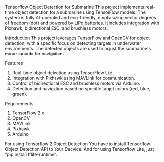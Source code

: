 Tensorflow Object Detection for Submarine
This project implements real-time object detection for a submarine using TensorFlow models. The system is fully AI-operated and eco-friendly, emphasizing vector degrees of freedom (dof) and powered by LiPo batteries. It includes integration with Pixhawk, bidirectional ESC, and brushless motors.

Introduction
This project leverages TensorFlow and OpenCV for object detection, with a specific focus on detecting targets in underwater environments. The detected objects are used to adjust the submarine's motor speeds for navigation.

Features
 1. Real-time object detection using TensorFlow Lite.
 2. Integration with Pixhawk using MAVLink for communication.
 3. Control of bidirectional ESC and brushless motors via Arduino.
 4. Detection and navigation based on specific target colors (red, blue, green).
    
Requirements
 1. TensorFlow 2.x
 2. OpenCV
 3. MAVLink
 4. Pixhawk
 5. Arduino

For using Tensorflow 2 Object Detection You have to install Tensorflow Object Detection API to Your Decvice. And for using Tensorflow Lite, just "pip install tflite-runtime".
